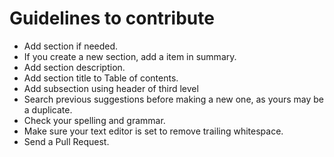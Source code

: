 # Guidelines to contribute

- Add section if needed.
- If you create a new section, add a item in summary.
- Add section description.
- Add section title to Table of contents.
- Add subsection using header of third level
- Search previous suggestions before making a new one, as yours may be a duplicate.
- Check your spelling and grammar.
- Make sure your text editor is set to remove trailing whitespace.
- Send a Pull Request.
